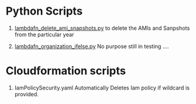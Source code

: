 # Python Scripts


1. [lambdafn_delete_ami_snapshots.py](https://github.com/creazer-I/RandomPythonScripts/blob/main/lambdafn_delete_ami_snapshots.py) to delete the AMIs and Sanpshots from the particular year

2. [lambdafn_organization_ifelse.py](https://github.com/creazer-I/RandomPythonScripts/blob/main/lambdafn_organization_ifelse.py) No purpose still in testing ....


# Cloudformation scripts


1. IamPolicySecurity.yaml
Automatically Deletes Iam policy if wildcard is provided. 
